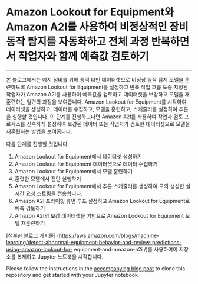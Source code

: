 # Amazon Lookout for Equipment와 Amazon A2I를 사용하여 비정상적인 장비 동작 탐지를 자동화하고 전체 과정 반복하면서 작업자와 함께 예측값 검토하기
---
본 블로그에서는 예지 정비를 위해 풍력 터빈 데이터셋으로 비정상 동작 탐지 모델을 훈련하도록 Amazon Lookout for Equipment를 설정하고 반복 작업 흐름 도중 지정된 작업자가 Amazon A2I를 사용하여 예측값을 검토하고 데이터셋을 보강하고 모델을 재훈련하는 일련의 과정을 보여줍니다. Amazon Lookout for Equipment를 시작하여 데이터셋을 생성하고, 데이터를 수집하고, 모델을 훈련하고, 스케줄러를 설정하여 추론을 실행할 것입니다. 이 단계를 진행하고나면 Amazon A2I를 사용하여 작업자 검토 프로세스를 신속하게 설정하여 보강된 데이터 또는 작업자가 검토한 데이터셋으로 모델을 재훈련하는 방법을 보여줍니다.

다음 단계를 진행할 것입니다.
1. Amazon Lookout for Equipment에서 데이터셋 생성하기
2. Amazon Lookout for Equipment 데이터셋으로 데이터 수집하기
3. Amazon Lookout for Equipment에서 모델 훈련하기
4. 훈련한 모델에서 진단 실행하기
5. Amazon Lookout for Equipment에서 추론 스케줄러를 생성하여 모의 생성한 실시간 요청 스트림을 전송합니다.
6. Amazon A2I 프라이빗 휴먼 루프 설정하고 Amazon Lookout for Equipment로 예측 검토하기
7. Amazon A2I의 보강 데이터셋을 기반으로 Amazon Lookout for Equipment 모델 재훈련하기

[첨부한 블로그 게시물] (https://aws.amazon.com/blogs/machine-learning/detect-abnormal-equipment-behavior-and-review-predictions-using-amazon-lookout-for- equipment-and-amazon-a2i /)를 사용하여이 저장소를 복제하고 Jupyter 노트북을 시작합니다.

Please follow the instructions in the [accompanying blog post](https://aws.amazon.com/blogs/machine-learning/detect-abnormal-equipment-behavior-and-review-predictions-using-amazon-lookout-for-equipment-and-amazon-a2i/) to clone this repository and get started with your Jupyter notebook
